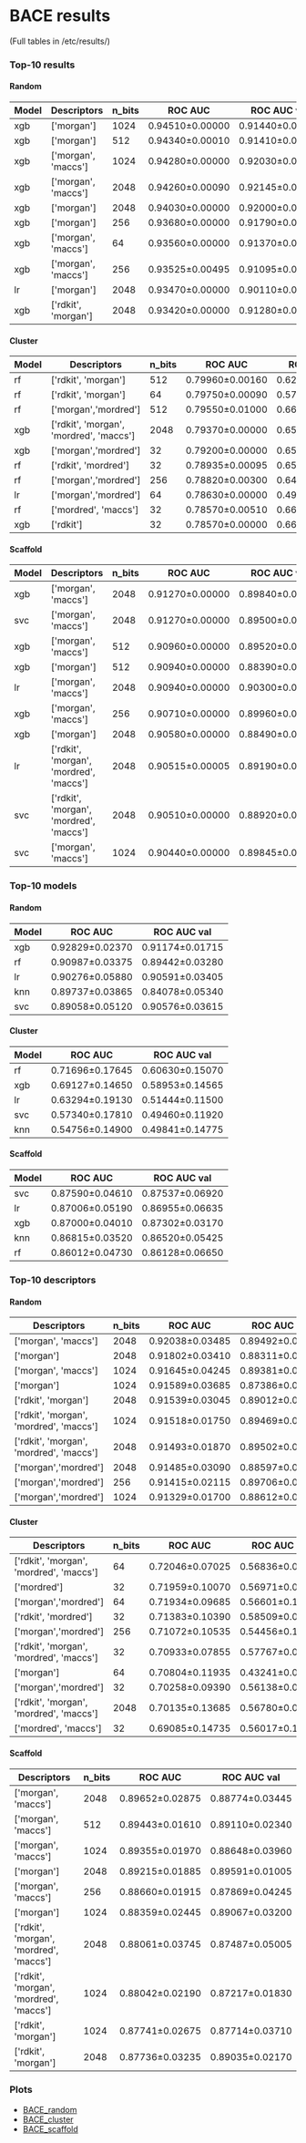 # BACE results
(Full tables in /etc/results/)
### Top-10 results
#### Random
| Model | Descriptors         | n_bits | ROC AUC         | ROC AUC val     |
|-------|---------------------|--------|-----------------|-----------------|
| xgb   | ['morgan']          | 1024   | 0.94510±0.00000 | 0.91440±0.00000 |
| xgb   | ['morgan']          | 512    | 0.94340±0.00010 | 0.91410±0.00030 |
| xgb   | ['morgan', 'maccs'] | 1024   | 0.94280±0.00000 | 0.92030±0.00000 |
| xgb   | ['morgan', 'maccs'] | 2048   | 0.94260±0.00090 | 0.92145±0.00535 |
| xgb   | ['morgan']          | 2048   | 0.94030±0.00000 | 0.92000±0.00000 |
| xgb   | ['morgan']          | 256    | 0.93680±0.00000 | 0.91790±0.00000 |
| xgb   | ['morgan', 'maccs'] | 64     | 0.93560±0.00000 | 0.91370±0.00000 |
| xgb   | ['morgan', 'maccs'] | 256    | 0.93525±0.00495 | 0.91095±0.00325 |
| lr    | ['morgan']          | 2048   | 0.93470±0.00000 | 0.90110±0.00010 |
| xgb   | ['rdkit', 'morgan'] | 2048   | 0.93420±0.00000 | 0.91280±0.00000 |

#### Cluster
| Model | Descriptors                             | n_bits | ROC AUC         | ROC AUC val     |
|-------|-----------------------------------------|--------|-----------------|-----------------|
| rf    | ['rdkit', 'morgan']                     | 512    | 0.79960±0.00160 | 0.62100±0.03320 |
| rf    | ['rdkit', 'morgan']                     | 64     | 0.79750±0.00090 | 0.57305±0.00065 |
| rf    | ['morgan','mordred']                    | 512    | 0.79550±0.01000 | 0.66335±0.00855 |
| xgb   | ['rdkit', 'morgan', 'mordred', 'maccs'] | 2048   | 0.79370±0.00000 | 0.65630±0.00000 |
| xgb   | ['morgan','mordred']                    | 32     | 0.79200±0.00000 | 0.65580±0.00000 |
| rf    | ['rdkit', 'mordred']                    | 32     | 0.78935±0.00095 | 0.65205±0.00645 |
| rf    | ['morgan','mordred']                    | 256    | 0.78820±0.00300 | 0.64375±0.02805 |
| lr    | ['morgan','mordred']                    | 64     | 0.78630±0.00000 | 0.49535±0.00005 |
| rf    | ['mordred', 'maccs']                    | 32     | 0.78570±0.00510 | 0.66400±0.00100 |
| xgb   | ['rdkit']                               | 32     | 0.78570±0.00000 | 0.66250±0.00000 |

#### Scaffold
| Model | Descriptors                             | n_bits | ROC AUC         | ROC AUC val     |
|-------|-----------------------------------------|--------|-----------------|-----------------|
| xgb   | ['morgan', 'maccs']                     | 2048   | 0.91270±0.00000 | 0.89840±0.00000 |
| svc   | ['morgan', 'maccs']                     | 2048   | 0.91270±0.00000 | 0.89500±0.00000 |
| xgb   | ['morgan', 'maccs']                     | 512    | 0.90960±0.00000 | 0.89520±0.00000 |
| xgb   | ['morgan']                              | 512    | 0.90940±0.00000 | 0.88390±0.00000 |
| lr    | ['morgan', 'maccs']                     | 2048   | 0.90940±0.00000 | 0.90300±0.00000 |
| xgb   | ['morgan', 'maccs']                     | 256    | 0.90710±0.00000 | 0.89960±0.00000 |
| xgb   | ['morgan']                              | 2048   | 0.90580±0.00000 | 0.88490±0.00000 |
| lr    | ['rdkit', 'morgan', 'mordred', 'maccs'] | 2048   | 0.90515±0.00005 | 0.89190±0.00010 |
| svc   | ['rdkit', 'morgan', 'mordred', 'maccs'] | 2048   | 0.90510±0.00000 | 0.88920±0.00000 |
| svc   | ['morgan', 'maccs']                     | 1024   | 0.90440±0.00000 | 0.89845±0.00015 |

### Top-10 models
#### Random
| Model | ROC AUC         | ROC AUC val     |
|-------|-----------------|-----------------|
| xgb   | 0.92829±0.02370 | 0.91174±0.01715 |
| rf    | 0.90987±0.03375 | 0.89442±0.03280 |
| lr    | 0.90276±0.05880 | 0.90591±0.03405 |
| knn   | 0.89737±0.03865 | 0.84078±0.05340 |
| svc   | 0.89058±0.05120 | 0.90576±0.03615 |

#### Cluster
| Model | ROC AUC         | ROC AUC val     |
|-------|-----------------|-----------------|
| rf    | 0.71696±0.17645 | 0.60630±0.15070 |
| xgb   | 0.69127±0.14650 | 0.58953±0.14565 |
| lr    | 0.63294±0.19130 | 0.51444±0.11500 |
| svc   | 0.57340±0.17810 | 0.49460±0.11920 |
| knn   | 0.54756±0.14900 | 0.49841±0.14775 |

#### Scaffold
| Model | ROC AUC         | ROC AUC val     |
|-------|-----------------|-----------------|
| svc   | 0.87590±0.04610 | 0.87537±0.06920 |
| lr    | 0.87006±0.05190 | 0.86955±0.06635 |
| xgb   | 0.87000±0.04010 | 0.87302±0.03170 |
| knn   | 0.86815±0.03520 | 0.86520±0.05425 |
| rf    | 0.86012±0.04730 | 0.86128±0.06650 |

### Top-10 descriptors
#### Random
| Descriptors                             | n_bits | ROC AUC         | ROC AUC val     |
|-----------------------------------------|--------|-----------------|-----------------|
| ['morgan', 'maccs']                     | 2048   | 0.92038±0.03485 | 0.89492±0.05490 |
| ['morgan']                              | 2048   | 0.91802±0.03410 | 0.88311±0.05900 |
| ['morgan', 'maccs']                     | 1024   | 0.91645±0.04245 | 0.89381±0.06035 |
| ['morgan']                              | 1024   | 0.91589±0.03685 | 0.87386±0.06380 |
| ['rdkit', 'morgan']                     | 2048   | 0.91539±0.03045 | 0.89012±0.05040 |
| ['rdkit', 'morgan', 'mordred', 'maccs'] | 1024   | 0.91518±0.01750 | 0.89469±0.04070 |
| ['rdkit', 'morgan', 'mordred', 'maccs'] | 2048   | 0.91493±0.01870 | 0.89502±0.05240 |
| ['morgan','mordred']                    | 2048   | 0.91485±0.03090 | 0.88597±0.04325 |
| ['morgan','mordred']                    | 256    | 0.91415±0.02115 | 0.89706±0.02955 |
| ['morgan','mordred']                    | 1024   | 0.91329±0.01700 | 0.88612±0.05660 |

#### Cluster
| Descriptors                             | n_bits | ROC AUC         | ROC AUC val     |
|-----------------------------------------|--------|-----------------|-----------------|
| ['rdkit', 'morgan', 'mordred', 'maccs'] | 64     | 0.72046±0.07025 | 0.56836±0.08655 |
| ['mordred']                             | 32     | 0.71959±0.10070 | 0.56971±0.09405 |
| ['morgan','mordred']                    | 64     | 0.71934±0.09685 | 0.56601±0.13400 |
| ['rdkit', 'mordred']                    | 32     | 0.71383±0.10390 | 0.58509±0.06530 |
| ['morgan','mordred']                    | 256    | 0.71072±0.10535 | 0.54456±0.12620 |
| ['rdkit', 'morgan', 'mordred', 'maccs'] | 32     | 0.70933±0.07855 | 0.57767±0.09685 |
| ['morgan']                              | 64     | 0.70804±0.11935 | 0.43241±0.08315 |
| ['morgan','mordred']                    | 32     | 0.70258±0.09390 | 0.56138±0.08675 |
| ['rdkit', 'morgan', 'mordred', 'maccs'] | 2048   | 0.70135±0.13685 | 0.56780±0.07015 |
| ['mordred', 'maccs']                    | 32     | 0.69085±0.14735 | 0.56017±0.10345 |

#### Scaffold
| Descriptors                             | n_bits | ROC AUC         | ROC AUC val     |
|-----------------------------------------|--------|-----------------|-----------------|
| ['morgan', 'maccs']                     | 2048   | 0.89652±0.02875 | 0.88774±0.03445 |
| ['morgan', 'maccs']                     | 512    | 0.89443±0.01610 | 0.89110±0.02340 |
| ['morgan', 'maccs']                     | 1024   | 0.89355±0.01970 | 0.88648±0.03960 |
| ['morgan']                              | 2048   | 0.89215±0.01885 | 0.89591±0.01005 |
| ['morgan', 'maccs']                     | 256    | 0.88660±0.01915 | 0.87869±0.04245 |
| ['morgan']                              | 1024   | 0.88359±0.02445 | 0.89067±0.03200 |
| ['rdkit', 'morgan', 'mordred', 'maccs'] | 2048   | 0.88061±0.03745 | 0.87487±0.05005 |
| ['rdkit', 'morgan', 'mordred', 'maccs'] | 1024   | 0.88042±0.02190 | 0.87217±0.01830 |
| ['rdkit', 'morgan']                     | 1024   | 0.87741±0.02675 | 0.87714±0.03710 |
| ['rdkit', 'morgan']                     | 2048   | 0.87736±0.03235 | 0.89035±0.02170 |


### Plots
- [BACE_random](../preprocessed_bace_random/bace_random_results.md)
- [BACE_cluster](../preprocessed_bace_cluster/bace_cluster_results.md)
- [BACE_scaffold](../preprocessed_bace_scaffold/bace_scaffold_results.md)
